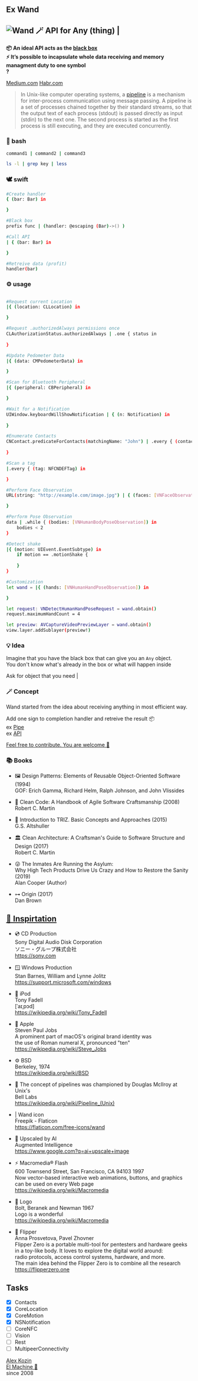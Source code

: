 ## Ex Wand
## ![Wand 🪄](https://github.com/El-Machine/Wand/raw/main/App/Assets.xcassets/AppIcon.appiconset/magic-wand-transformed-20.png) API for Any (thing) |
**📦 An ideal API acts as the [black box](https://wikipedia.org/wiki/Blackbox)**  
**⚡️ It’s possible to incapsulate whole data receiving and memory managment duty to one symbol**  
**?**   

[Medium.com](https://medium.com/@al.kozin/universal-api-7ddc67bb0aa5)
[Habr.com](https://habr.com/ru/post/674010/)
  
>In Unix-like computer operating systems, a [pipeline](https://wikipedia.org/wiki/Pipeline_(Unix)) is a mechanism for inter-process communication using message passing. A pipeline is a set of processes chained together by their standard streams, so that the output text of each process (stdout) is passed directly as input (stdin) to the next one. The second process is started as the first process is still executing, and they are executed concurrently.

### 💬 bash
```bash
command1 | command2 | command3

ls -l | grep key | less
```

### 🕊️ swift
```bash
#Create handler  
{ (bar: Bar) in

}

```

```bash
#Black box
prefix func | (handler: @escaping (Bar)->() )

#Call API
| { (bar: Bar) in

}

```

```bash
#Retreive data (profit)
handler(bar)

``` 

### ⚙️ usage

```bash

#Request current Location
|{ (location: CLLocation) in 

}

#Request .authorizedAlways permissions once
CLAuthorizationStatus.authorizedAlways | .one { status in
            
}

#Update Pedometer Data
|{ (data: CMPedometerData) in 

}

#Scan for Bluetooth Peripheral
|{ (peripheral: CBPeripheral) in 

}

#Wait for a Notification
UIWindow.keyboardWillShowNotification | { (n: Notification) in
            
}

#Enumerate Contacts
CNContact.predicateForContacts(matchingName: "John") | .every { (contact: CNContact) in
                        
}

#Scan a tag
|.every { (tag: NFCNDEFTag) in

}

#Perform Face Observation
URL(string: "http://example.com/image.jpg") | { (faces: [VNFaceObservation]) in

}

#Perform Pose Observation
data | .while { (bodies: [VNHumanBodyPoseObservation]) in
    bodies < 2
}

#Detect shake
|{ (motion: UIEvent.EventSubtype) in
    if motion == .motionShake {
                
    }
}

```

```bash
#Customization
let wand = |{ (hands: [VNHumanHandPoseObservation]) in

}

let request: VNDetectHumanHandPoseRequest = wand.obtain()
request.maximumHandCount = 4

let preview: AVCaptureVideoPreviewLayer = wand.obtain()
view.layer.addSublayer(preview!)
```

### 💡 Idea
  Imagine that you have the black box that can give you an ```Any``` object.   
  You don't know what's already in the box or what will happen inside   
      
  Ask for object that you need |

### 🪄 Сoncept

Wand started from the idea about receiving anything in most efficient way. 
  
Add one sign to completion handler and retreive the result 📦   
ex [Pipe](https://medium.com/@al.kozin/universal-api-7ddc67bb0aa5)   
ex [API](https://github.com/El-Machine/iOS-API-Wrapper)   

[Feel free to contribute. You are welcome 🔬](https://github.com/El-Machine/Wand/graphs/contributors)

### 📚 Books

- 🖼️  Design Patterns: Elements of Reusable Object-Oriented Software (1994)   
      GOF: Erich Gamma, Richard Helm, Ralph Johnson, and John Vlissides

- 🧼  Clean Code: A Handbook of Agile Software Craftsmanship (2008)   
      Robert C. Martin  

- 🎼  Introduction to TRIZ. Basic Concepts and Approaches (2015)   
      G.S. Altshuller  

- 🏛️  Clean Architecture: A Craftsman's Guide to Software Structure and Design (2017)   
      Robert C. Martin  

- 😜  The Inmates Are Running the Asylum:   
      Why High Tech Products Drive Us Crazy and How to Restore the Sanity (2019)   
      Alan Cooper (Author)  

- ⊶  Origin (2017)   
      Dan Brown

## [🤝 Inspirtation](https://github.com/El-Machine/Wand/blob/main/INSPIRATION.TXT)

- 💿  CD Production   
      Sony Digital Audio Disk Corporation   
      ソニー・グループ株式会社   
      https://sony.com

- 🪟  Windows Production   
      Stan Barnes, William and Lynne Jolitz   
      https://support.microsoft.com/windows

- 📱  iPod   
      Tony Fadell   
      [ˈaɪˌpɔd]   
      https://wikipedia.org/wiki/Tony_Fadell

- 🍏  Apple   
      Steven Paul Jobs   
      A prominent part of macOS's original brand identity was   
      the use of Roman numeral X, pronounced "ten"   
      https://wikipedia.org/wiki/Steve_Jobs

- ⚙️  BSD   
      Berkeley, 1974   
      https://wikipedia.org/wiki/BSD

- 🔔  The concept of pipelines was championed by Douglas McIlroy at Unix's   
      Bell Labs   
      https://wikipedia.org/wiki/Pipeline_(Unix)

- |   Wand icon   
      Freepik - Flaticon   
      https://flaticon.com/free-icons/wand

- 🤖  Upscaled by AI   
      Augmented Intelligence   
      https://www.google.com?q=ai+upscale+image
    
- ⚡️  Macromedia® Flash   
      600 Townsend Street, San Francisco, CA 94103 1997   
      Now vector-based interactive web animations, buttons, and graphics   
      can be used on every Web page   
      https://wikipedia.org/wiki/Macromedia

- 🐢  Logo   
      Bolt, Beranek and Newman 1967   
      Logo is a wonderful   
      https://wikipedia.org/wiki/Macromedia

- 🐬  Flipper   
      Anna Prosvetova, Pavel Zhovner   
      Flipper Zero is a portable multi-tool for pentesters and hardware geeks   
      in a toy-like body. It loves to explore the digital world around:   
      radio protocols, access control systems, hardware, and more.   
      The main idea behind the Flipper Zero is to combine all the research   
      https://flipperzero.one

## Tasks

- [x] Contacts
- [x] CoreLocation
- [x] CoreMotion
- [x] NSNotification
- [ ] CoreNFC
- [ ] Vision
- [ ] Rest
- [ ] MultipeerConnectivity

[Alex Kozin](mailto:al@el-machine.com)   
[El Machine 🤖](https://el-machine.com)  
since 2008
